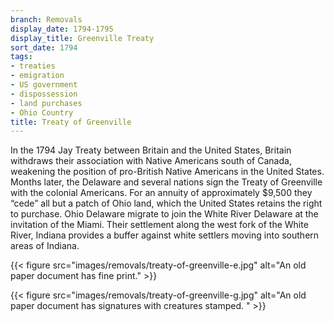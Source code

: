 ```yaml
---
branch: Removals
display_date: 1794-1795
display_title: Greenville Treaty
sort_date: 1794
tags:
- treaties
- emigration
- US government
- dispossession
- land purchases
- Ohio Country
title: Treaty of Greenville
---
```


In the 1794 Jay Treaty between Britain and the United States, Britain withdraws their association with Native Americans south of Canada, weakening the position of pro-British Native Americans in the United States. Months later, the Delaware and several nations sign the Treaty of Greenville with the colonial Americans. For an annuity of approximately $9,500 they “cede” all but a patch of Ohio land, which the United States retains the right to purchase. Ohio Delaware migrate to join the White River Delaware at the invitation of the Miami. Their settlement along the west fork of the White River, Indiana provides a buffer against white settlers moving into southern areas of Indiana.


{{< figure src="images/removals/treaty-of-greenville-e.jpg" alt="An old paper document has fine print." >}}


{{< figure src="images/removals/treaty-of-greenville-g.jpg" alt="An old paper document has signatures with creatures stamped. " >}}
